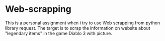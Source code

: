 # Web-scrapping
This is a personal assignment when i try to use Web scrapping from python library request.
The target is to scrap the information on website about "legendary items" in the game Diablo 3 with picture.
